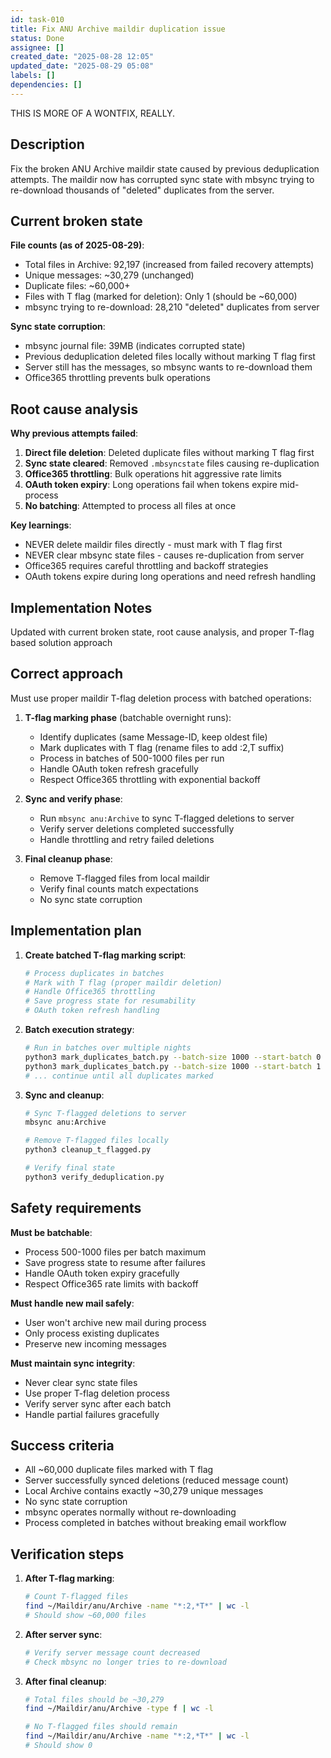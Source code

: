 ```yaml
---
id: task-010
title: Fix ANU Archive maildir duplication issue
status: Done
assignee: []
created_date: "2025-08-28 12:05"
updated_date: "2025-08-29 05:08"
labels: []
dependencies: []
---
```


THIS IS MORE OF A WONTFIX, REALLY.

## Description

Fix the broken ANU Archive maildir state caused by previous deduplication
attempts. The maildir now has corrupted sync state with mbsync trying to
re-download thousands of "deleted" duplicates from the server.

## Current broken state

**File counts (as of 2025-08-29)**:

- Total files in Archive: 92,197 (increased from failed recovery attempts)
- Unique messages: ~30,279 (unchanged)
- Duplicate files: ~60,000+
- Files with T flag (marked for deletion): Only 1 (should be ~60,000)
- mbsync trying to re-download: 28,210 "deleted" duplicates from server

**Sync state corruption**:

- mbsync journal file: 39MB (indicates corrupted state)
- Previous deduplication deleted files locally without marking T flag first
- Server still has the messages, so mbsync wants to re-download them
- Office365 throttling prevents bulk operations

## Root cause analysis

**Why previous attempts failed**:

1. **Direct file deletion**: Deleted duplicate files without marking T flag
   first
2. **Sync state cleared**: Removed `.mbsyncstate` files causing re-duplication
3. **Office365 throttling**: Bulk operations hit aggressive rate limits
4. **OAuth token expiry**: Long operations fail when tokens expire mid-process
5. **No batching**: Attempted to process all files at once

**Key learnings**:

- NEVER delete maildir files directly - must mark with T flag first
- NEVER clear mbsync state files - causes re-duplication from server
- Office365 requires careful throttling and backoff strategies
- OAuth tokens expire during long operations and need refresh handling

## Implementation Notes

Updated with current broken state, root cause analysis, and proper T-flag based
solution approach

## Correct approach

Must use proper maildir T-flag deletion process with batched operations:

1. **T-flag marking phase** (batchable overnight runs):

   - Identify duplicates (same Message-ID, keep oldest file)
   - Mark duplicates with T flag (rename files to add :2,T suffix)
   - Process in batches of 500-1000 files per run
   - Handle OAuth token refresh gracefully
   - Respect Office365 throttling with exponential backoff

2. **Sync and verify phase**:

   - Run `mbsync anu:Archive` to sync T-flagged deletions to server
   - Verify server deletions completed successfully
   - Handle throttling and retry failed deletions

3. **Final cleanup phase**:
   - Remove T-flagged files from local maildir
   - Verify final counts match expectations
   - No sync state corruption

## Implementation plan

1. **Create batched T-flag marking script**:

   ```python
   # Process duplicates in batches
   # Mark with T flag (proper maildir deletion)
   # Handle Office365 throttling
   # Save progress state for resumability
   # OAuth token refresh handling
   ```

2. **Batch execution strategy**:

   ```bash
   # Run in batches over multiple nights
   python3 mark_duplicates_batch.py --batch-size 1000 --start-batch 0
   python3 mark_duplicates_batch.py --batch-size 1000 --start-batch 1
   # ... continue until all duplicates marked
   ```

3. **Sync and cleanup**:

   ```bash
   # Sync T-flagged deletions to server
   mbsync anu:Archive

   # Remove T-flagged files locally
   python3 cleanup_t_flagged.py

   # Verify final state
   python3 verify_deduplication.py
   ```

## Safety requirements

**Must be batchable**:

- Process 500-1000 files per batch maximum
- Save progress state to resume after failures
- Handle OAuth token expiry gracefully
- Respect Office365 rate limits with backoff

**Must handle new mail safely**:

- User won't archive new mail during process
- Only process existing duplicates
- Preserve new incoming messages

**Must maintain sync integrity**:

- Never clear sync state files
- Use proper T-flag deletion process
- Verify server sync after each batch
- Handle partial failures gracefully

## Success criteria

- All ~60,000 duplicate files marked with T flag
- Server successfully synced deletions (reduced message count)
- Local Archive contains exactly ~30,279 unique messages
- No sync state corruption
- mbsync operates normally without re-downloading
- Process completed in batches without breaking email workflow

## Verification steps

1. **After T-flag marking**:

   ```bash
   # Count T-flagged files
   find ~/Maildir/anu/Archive -name "*:2,*T*" | wc -l
   # Should show ~60,000 files
   ```

2. **After server sync**:

   ```bash
   # Verify server message count decreased
   # Check mbsync no longer tries to re-download
   ```

3. **After final cleanup**:

   ```bash
   # Total files should be ~30,279
   find ~/Maildir/anu/Archive -type f | wc -l

   # No T-flagged files should remain
   find ~/Maildir/anu/Archive -name "*:2,*T*" | wc -l
   # Should show 0
   ```
